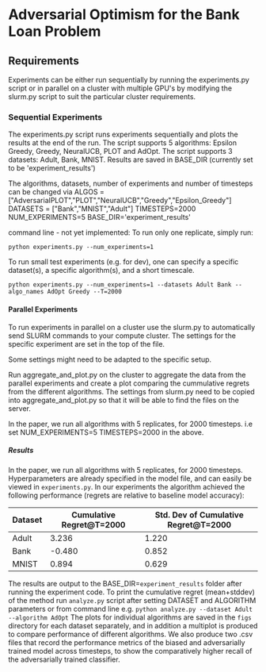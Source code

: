 # Adversarial Optimism for the Bank Loan Problem

## Requirements
Experiments can be either run sequentially by running the experiments.py script or in parallel on a cluster with multiple GPU's by modifying the slurm.py script to suit the particular cluster requirements.

### Sequential Experiments
The experiments.py script runs experiments sequentially and plots the results at the end of the run.
The script supports 5 algorithms: Epsilon Greedy, Greedy, NeuralUCB, PLOT and AdOpt.
The script supports 3 datasets: Adult, Bank, MNIST.
Results are saved in BASE_DIR (currently set to be 'experiment_results')

The algorithms, datasets, number of experiments and number of timesteps can be changed via
ALGOS = ["AdversarialPLOT","PLOT","NeuralUCB","Greedy","Epsilon_Greedy"]
DATASETS = ["Bank","MNIST","Adult"]
TIMESTEPS=2000
NUM_EXPERIMENTS=5
BASE_DIR='experiment_results'

command line - not yet implemented:
To run only one replicate, simply run:
```experiment
python experiments.py --num_experiments=1
```

To run small test experiments (e.g. for dev), one can specify a specific dataset(s), a specific algorithm(s), and a short timescale.
```experiment
python experiments.py --num_experiments=1 --datasets Adult Bank --algo_names AdOpt Greedy --T=2000
```

#### Parallel Experiments
To run experiments in parallel on a cluster use the slurm.py to automatically send SLURM commands to your compute cluster. The settings for the specific experiment are set in the top of the file.

Some settings might need to be adapted to the specific setup.

Run aggregate_and_plot.py on the cluster to aggregate the data from the parallel experiments and create a plot comparing the cummulative regrets from the different algorithms. The settings from slurm.py need to be copied into aggregate_and_plot.py so that it will be able to find the files on the server.

In the paper, we run all algorithms with 5 replicates, for 2000 timesteps. i.e set NUM_EXPERIMENTS=5 TIMESTEPS=2000 in the above.

##### Results
In the paper, we run all algorithms with 5 replicates, for 2000 timesteps.
Hyperparameters are already specified in the model file, and can easily be viewed in `experiments.py`.
In our experiments the algorithm achieved the following performance (regrets are relative to baseline model accuracy):

| Dataset          | Cumulative Regret@T=2000 | Std. Dev of Cumulative Regret@T=2000 |
| ---------------- |------------------------- | -----------------------------------  |
| Adult            |            3.236         |      1.220                           |
| Bank             |            -0.480        |      0.852                           |
| MNIST            |            0.894         |      0.629                           |


The results are output to the BASE_DIR=`experiment_results` folder after running the experiment code.
To print the cumulative regret (mean+stddev) of the method run `analyze.py` script after setting DATASET and ALGORITHM parameters or from command line e.g. `python analyze.py --dataset Adult --algorithm AdOpt`
The plots for individual algorithms are saved in the `figs` directory for each dataset separately, and in addition a multiplot is produced to compare performance of different algorithms.
We also produce two .csv files that record the performance metrics of the biased and adversarially trained model across timesteps, to show the comparatively higher recall of the adversarially trained classifier.
